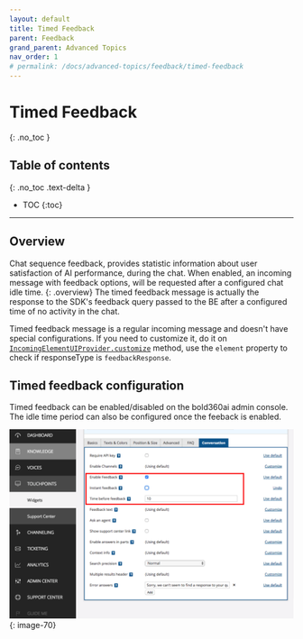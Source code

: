 ```yaml
---
layout: default
title: Timed Feedback
parent: Feedback
grand_parent: Advanced Topics
nav_order: 1
# permalink: /docs/advanced-topics/feedback/timed-feedback
---
```


# Timed Feedback
{: .no_toc }

## Table of contents
{: .no_toc .text-delta }

- TOC
{:toc}

---

## Overview
Chat sequence feedback, provides statistic information about user satisfaction of AI performance, during the chat. 
When enabled, an incoming message with feedback options, will be requested after a configured chat idle time. 
{: .overview}
The timed feedback message is actually the response to the SDK's feedback query passed to the BE after a configured time of no activity in the chat.

Timed feedback message is a regular incoming message and doesn't have special configurations. If you need to customize it, do it on [`IncomingElementUIProvider.customize`](/docs/chat-configuration/ui-customization/incoming-message/#how-to-customize) method, use the `element` property to check if responseType is `feedbackResponse`.

## Timed feedback configuration
Timed feedback can be enabled/disabled on the bold360ai admin console.   
The idle time period can also be configured once the feeback is enabled.

![](/assets/timed-feedback-console.png)
{: image-70}
